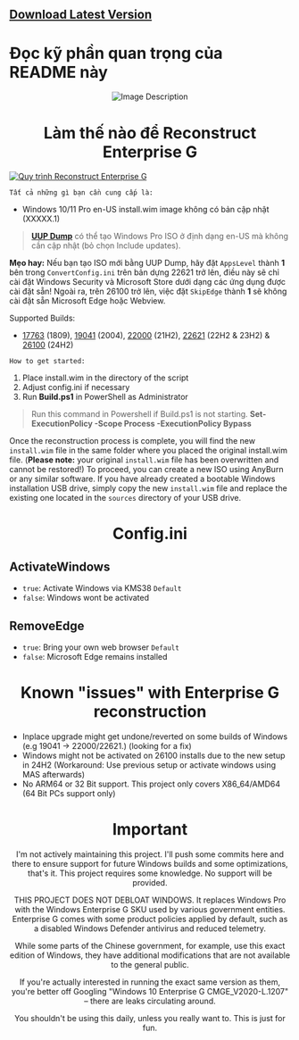 ## [Download Latest Version](https://github.com/hocdev2024/EnterpriseG/archive/refs/heads/main.zip)
# Đọc kỹ phần quan trọng của README này
</div>

<div align="center">
  <img src="https://github.com/xLSX285/EnterpriseG/assets/129116755/0eaff5b7-caa8-48e4-898f-cc38254712d6" alt="Image Description">
</div>

<div align="center">
  
# Làm thế nào để Reconstruct Enterprise G
</div>

[![Quy trình Reconstruct Enterprise G](https://img.youtube.com/vi/)](https://www.youtube.com/watch?v=n-bu1me3Vc4 "EnterpriseG Reconstruction Process")

`Tất cả những gì bạn cần cung cấp là:`
- Windows 10/11 Pro en-US install.wim image không có bản cập nhật (XXXXX.1)

> [**UUP Dump**](https://uupdump.net/) có thể tạo Windows Pro ISO ở định dạng en-US mà không cần cập nhật (bỏ chọn Include updates).
> 
**Mẹo hay:** Nếu bạn tạo ISO mới bằng UUP Dump, hãy đặt `AppsLevel` thành **1** bên trong `ConvertConfig.ini` trên bản dựng 22621 trở lên, điều này sẽ chỉ cài đặt Windows Security và Microsoft Store dưới dạng các ứng dụng được cài đặt sẵn! Ngoài ra, trên 26100 trở lên, việc đặt `SkipEdge` thành **1** sẽ không cài đặt sẵn Microsoft Edge hoặc Webview.
> 
Supported Builds: 
- [17763](https://uupdump.net/download.php?id=6ce50996-86a2-48fd-9080-4169135a1f51&pack=en-us&edition=professional) (1809), [19041](https://uupdump.net/download.php?id=a80f7cab-84ed-43f4-bc6b-3e1c3a110028&pack=en-us&edition=professional) (2004), [22000](https://uupdump.net/download.php?id=6cc7ea68-b7fb-4de1-bf9b-1f43c6218f6f&pack=en-us&edition=professional) (21H2), [22621](https://uupdump.net/download.php?id=356c1621-04e7-4e66-8928-03a687c3db73&pack=en-us&edition=professional) (22H2 & 23H2) & [26100](https://uupdump.net/download.php?id=3d68645c-e4c6-4d51-8858-6421e46cb0bb&pack=en-us&edition=professional) (24H2)


`How to get started:`
1. Place install.wim in the directory of the script
2. Adjust config.ini if necessary
3. Run **Build.ps1** in PowerShell as Administrator

> Run this command in Powershell if Build.ps1 is not starting. **Set-ExecutionPolicy -Scope Process -ExecutionPolicy Bypass**
> 
Once the reconstruction process is complete, you will find the new `install.wim` file in the same folder where you placed the original install.wim file. (**Please note:** your original `install.wim` file has been overwritten and cannot be restored!)
To proceed, you can create a new ISO using AnyBurn or any similar software. If you have already created a bootable Windows installation USB drive, simply copy the new `install.wim` file and replace the existing one located in the `sources` directory of your USB drive.
>
<div align="center">
  
# Config.ini

</div>

## ActivateWindows

- `true`: Activate Windows via KMS38 `Default`
- `false`: Windows wont be activated

## RemoveEdge

- `true`: Bring your own web browser `Default`
- `false`: Microsoft Edge remains installed

<div align="center">
  
# Known "issues" with Enterprise G reconstruction
</div>

- Inplace upgrade might get undone/reverted on some builds of Windows (e.g 19041 -> 22000/22621.) (looking for a fix)
- Windows might not be activated on 26100 installs due to the new setup in 24H2 (Workaround: Use previous setup or activate windows using MAS afterwards)
- No ARM64 or 32 Bit support. This project only covers X86_64/AMD64 (64 Bit PCs support only)
<div align="center">

# Important
I'm not actively maintaining this project. I'll push some commits here and there to ensure support for future Windows builds and some optimizations, that's it. This project requires some knowledge. No support will be provided.

THIS PROJECT DOES NOT DEBLOAT WINDOWS. It replaces Windows Pro with the Windows Enterprise G SKU used by various government entities. Enterprise G comes with some product policies applied by default, such as a disabled Windows Defender antivirus and reduced telemetry.

While some parts of the Chinese government, for example, use this exact edition of Windows, they have additional modifications that are not available to the general public.

If you're actually interested in running the exact same version as them, you're better off Googling "Windows 10 Enterprise G CMGE_V2020-L.1207" – there are leaks circulating around.

You shouldn't be using this daily, unless you really want to. This is just for fun.
</div>
